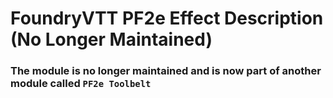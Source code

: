 # FoundryVTT PF2e Effect Description (No Longer Maintained)

### The module is no longer maintained and is now part of another module called `PF2e Toolbelt`
